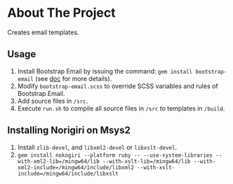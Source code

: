 # About The Project

Creates email templates.

## Usage

1. Install Bootstrap Email by issuing the command: `gem install bootstrap-email` (see [doc](https://bootstrapemail.com/docs/usage) for more details).
2. Modify `bootstrap-email.scss` to override SCSS variables and rules of Bootstrap Email.
3. Add source files in `/src`.
4. Execute `run.sh` to compile all source files in `/src` to templates in `/build`.

## Installing Norigiri on Msys2

1. Install `zlib-devel`, and `libxml2-devel` or `libxslt-devel`.
2. `gem install nokogiri --platform ruby -- --use-system-libraries --with-xml2-lib=/mingw64/lib --with-xslt-lib=/mingw64/lib --with-xml2-include=/mingw64/include/libxml2 --with-xslt-include=/mingw64/include/libxslt`
